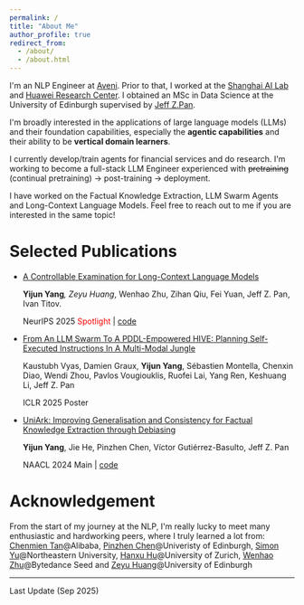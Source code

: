 ```yaml
---
permalink: /
title: "About Me"
author_profile: true
redirect_from: 
  - /about/
  - /about.html
---
```


I'm an NLP Engineer at [Aveni](https://aveni.ai/). Prior to that, I worked at the [Shanghai AI Lab](https://www.shlab.org.cn/) and [Huawei Research Center](https://www.linkedin.com/company/huawei-technologies-research-development-uk-ltd/?originalSubdomain=uk). I obtained an MSc in Data Science at the University of Edinburgh supervised by [Jeff Z.Pan](https://knowledge-representation.org/j.z.pan/). 

I'm broadly interested in the applications of large language models (LLMs) and their foundation capabilities, especially the **agentic capabilities** and their ability to be **vertical domain learners**. 

I currently develop/train agents for financial services and do research. I'm working to become a full-stack LLM Engineer experienced with ~~pretraining~~ (continual pretraining) -> post-training -> deployment.

I have worked on the Factual Knowledge Extraction, LLM Swarm Agents and Long-Context Language Models. Feel free to reach out to me if you are interested in the same topic!

Selected Publications
======
- [A Controllable Examination for Long-Context Language Models](https://arxiv.org/abs/2506.02921)
  
  **Yijun Yang**<sup>*</sup>, Zeyu Huang<sup>*</sup>, Wenhao Zhu, Zihan Qiu, Fei Yuan, Jeff Z. Pan, Ivan Titov.
  
  NeurIPS 2025 <span style="color: red;">Spotlight</span> \| [code](https://github.com/Thomasyyj/LongBio-Benchmark)
- [From An LLM Swarm To A PDDL-Empowered HIVE: Planning Self-Executed Instructions In A Multi-Modal Jungle](https://arxiv.org/pdf/2412.12839)

  Kaustubh Vyas, Damien Graux, **Yijun Yang**, Sébastien Montella, Chenxin Diao, Wendi Zhou, Pavlos Vougiouklis, Ruofei Lai, Yang Ren, Keshuang Li, Jeff Z. Pan

  ICLR 2025 Poster
- [UniArk: Improving Generalisation and Consistency for Factual Knowledge Extraction through Debiasing](https://arxiv.org/abs/2404.01253)

  **Yijun Yang**, Jie He, Pinzhen Chen, Víctor Gutiérrez-Basulto, Jeff Z. Pan

  NAACL 2024 Main \| [code](https://github.com/Thomasyyj/UniArk)

Acknowledgement
======
From the start of my journey at the NLP, I'm really lucky to meet many enthusiastic and hardworking peers, where I truly learned a lot from: [Chenmien Tan](https://chenmientan.github.io/)@Alibaba, [Pinzhen Chen](https://pinzhenchen.github.io/)@Univeristy of Edinburgh, [Simon Yu](https://simonucl.github.io/)@Northeastern University, [Hanxu Hu](https://hanxuhu.github.io/)@University of Zurich, [Wenhao Zhu](https://owennju.github.io/)@Bytedance Seed and [Zeyu Huang](https://zeroyuhuang.github.io/)@University of Edinburgh


---
Last Update (Sep 2025)